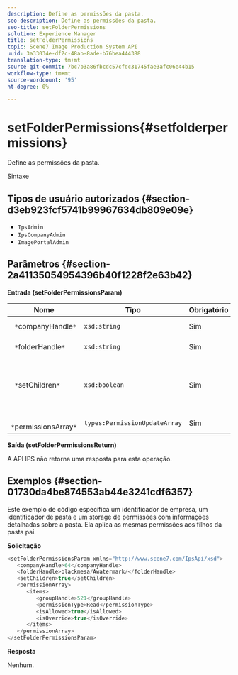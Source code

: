 ```yaml
---
description: Define as permissões da pasta.
seo-description: Define as permissões da pasta.
seo-title: setFolderPermissions
solution: Experience Manager
title: setFolderPermissions
topic: Scene7 Image Production System API
uuid: 3a33034e-df2c-48ab-8ade-b76bea444388
translation-type: tm+mt
source-git-commit: 7bc7b3a86fbcdc57cfdc31745fae3afc06e44b15
workflow-type: tm+mt
source-wordcount: '95'
ht-degree: 0%

---
```



# setFolderPermissions{#setfolderpermissions}

Define as permissões da pasta.

Sintaxe

## Tipos de usuário autorizados {#section-d3eb923fcf5741b99967634db809e09e}

* `IpsAdmin`
* `IpsCompanyAdmin`
* `ImagePortalAdmin`

## Parâmetros {#section-2a41135054954396b40f1228f2e63b42}

**Entrada (setFolderPermissionsParam)**

| Nome | Tipo | Obrigatório | Descrição |
|---|---|---|---|
| ` *`companyHandle`*` | `xsd:string` | Sim | Alça da empresa. |
| ` *`folderHandle`*` | `xsd:string` | Sim | Identificador da pasta. |
| ` *`setChildren`*` | `xsd:boolean` | Sim | Define permissões em filhos que pertencem à pasta. |
| ` *`permissionsArray`*` | `types:PermissionUpdateArray` | Sim | Matriz de permissões. |

**Saída (setFolderPermissionsReturn)**

A API IPS não retorna uma resposta para esta operação.

## Exemplos {#section-01730da4be874553ab44e3241cdf6357}

Este exemplo de código especifica um identificador de empresa, um identificador de pasta e um storage de permissões com informações detalhadas sobre a pasta. Ela aplica as mesmas permissões aos filhos da pasta pai.

**Solicitação**

```java
<setFolderPermissionsParam xmlns="http://www.scene7.com/IpsApi/xsd">
   <companyHandle>64</companyHandle>
   <folderHandle>blackmesa/Awatermark/</folderHandle>
   <setChildren>true</setChildren>
   <permissionArray>
      <items>
         <groupHandle>521</groupHandle>
         <permissionType>Read</permissionType>
         <isAllowed>true</isAllowed>
         <isOverride>true</isOverride>
      </items>
   </permissionArray>
</setFolderPermissionsParam>
```

**Resposta**

Nenhum.
